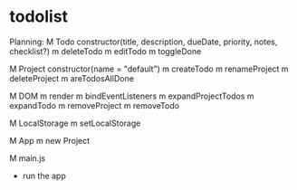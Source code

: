 # todolist
Planning:
M Todo
constructor(title, description, dueDate, priority, notes, checklist?)
m deleteTodo
m editTodo
m toggleDone

M Project
constructor(name = "default")
m createTodo
m renameProject
m deleteProject
m areTodosAllDone

M DOM
m render
m bindEventListeners
 m expandProjectTodos
 m expandTodo
 m removeProject
 m removeTodo

M LocalStorage
m setLocalStorage

M App
m new Project

M main.js
- run the app